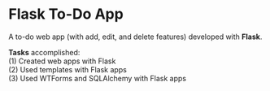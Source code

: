 # Flask To-Do App
A to-do web app (with add, edit, and delete features) developed with **Flask**.

**Tasks** accomplished:  
(1) Created web apps with Flask  
(2) Used templates with Flask apps  
(3) Used WTForms and SQLAlchemy with Flask apps  
